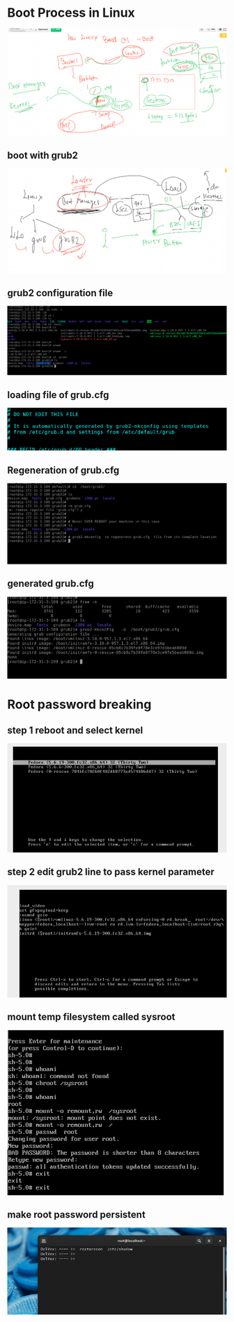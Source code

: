 # Boot Process in Linux 

<img src="boot.png">

## boot with grub2 

<img src="grub2.png">


## grub2 configuration file 

<img src="grub2cfg.png">

## loading file of grub.cfg 

<img src="grubload.png">

## Regeneration of grub.cfg 

<img src="grubreg.png">

## generated grub.cfg 

<img src="grub2mkconfig.png">


# Root password breaking 

## step 1 reboot and select kernel 

<img src="rebootselect.png">

## step 2  edit grub2 line to pass kernel parameter

<img src="parameter.png">

## mount temp filesystem called sysroot 

<img src="sysroot.png">

##  make root password persistent

<img src="restorecon.png">



